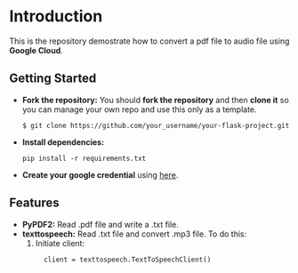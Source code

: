 # Introduction
This is the repository demostrate how to convert a pdf file to audio file using **Google Cloud**. 

## Getting Started
- **Fork the repository:** You should **fork the repository** and then **clone it** so you can manage your own repo and use this only as a template.
  ```
  $ git clone https://github.com/your_username/your-flask-project.git
  ```
- **Install dependencies:**

    ```
    pip install -r requirements.txt
    ```

- **Create your google credential** using [here](https://cloud.google.com/docs/authentication/provide-credentials-adc#how-to).

## Features

- **PyPDF2:** Read .pdf file and write a .txt file.
- **texttospeech:** Read .txt file and convert .mp3 file. To  do this:
    1. Initiate client:
        ```
          client = texttospeech.TextToSpeechClient()
        ```
